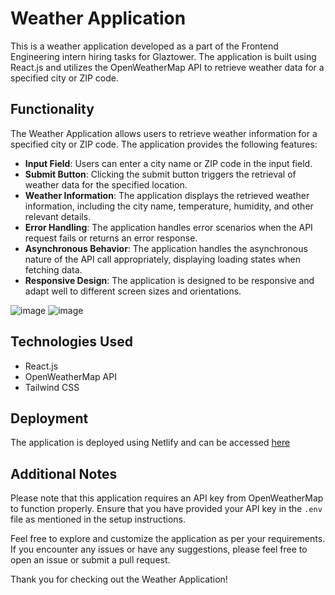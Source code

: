 # Weather Application

This is a weather application developed as a part of the Frontend Engineering intern hiring tasks for Glaztower. The application is built using React.js and utilizes the OpenWeatherMap API to retrieve weather data for a specified city or ZIP code.

## Functionality

The Weather Application allows users to retrieve weather information for a specified city or ZIP code. The application provides the following features:

- **Input Field**: Users can enter a city name or ZIP code in the input field.
- **Submit Button**: Clicking the submit button triggers the retrieval of weather data for the specified location.
- **Weather Information**: The application displays the retrieved weather information, including the city name, temperature, humidity, and other relevant details.
- **Error Handling**: The application handles error scenarios when the API request fails or returns an error response.
- **Asynchronous Behavior**: The application handles the asynchronous nature of the API call appropriately, displaying loading states when fetching data.
- **Responsive Design**: The application is designed to be responsive and adapt well to different screen sizes and orientations.

![image](https://github.com/aadityazz/Weather-Glaztower/assets/67819043/cada39a7-52d0-4913-9fea-38f4eb0f2a5c)
![image](https://github.com/aadityazz/Weather-Glaztower/assets/67819043/ff6b5371-0877-412f-ad86-a2a7eeab1fe8)


## Technologies Used

- React.js
- OpenWeatherMap API
- Tailwind CSS

## Deployment

The application is deployed using Netlify and can be accessed [here](https://effortless-kataifi-62d2bb.netlify.app/)

## Additional Notes

Please note that this application requires an API key from OpenWeatherMap to function properly. Ensure that you have provided your API key in the `.env` file as mentioned in the setup instructions.

Feel free to explore and customize the application as per your requirements. If you encounter any issues or have any suggestions, please feel free to open an issue or submit a pull request.

Thank you for checking out the Weather Application!
